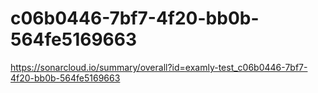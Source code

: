 # c06b0446-7bf7-4f20-bb0b-564fe5169663
https://sonarcloud.io/summary/overall?id=examly-test_c06b0446-7bf7-4f20-bb0b-564fe5169663
